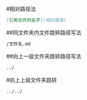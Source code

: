 #相对路径法
```markdown
[引用文件的名字](相对路径)
```
##同文件夹内文件跳转路径写法
```markdown
/文件名.md
```
##向上一级文件夹跳转路径写法
```markdown
../
```
#向上上级文件夹跳转
```markdown
../../
```
